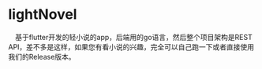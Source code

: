 # lightNovel

&ensp;&ensp;基于flutter开发的轻小说的app，后端用的go语言，然后整个项目架构是REST API，差不多是这样，如果您有看小说的兴趣，完全可以自己跑一下或者直接使用我们的Release版本。
